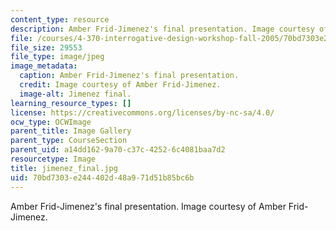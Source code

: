 ```yaml
---
content_type: resource
description: Amber Frid-Jimenez's final presentation. Image courtesy of Amber Frid-Jimenez.
file: /courses/4-370-interrogative-design-workshop-fall-2005/70bd7303e244402d48a971d51b85bc6b_jimenez_final.jpg
file_size: 29553
file_type: image/jpeg
image_metadata:
  caption: Amber Frid-Jimenez's final presentation.
  credit: Image courtesy of Amber Frid-Jimenez.
  image-alt: Jimenez final.
learning_resource_types: []
license: https://creativecommons.org/licenses/by-nc-sa/4.0/
ocw_type: OCWImage
parent_title: Image Gallery
parent_type: CourseSection
parent_uid: a14dd162-9a70-c37c-4252-6c4081baa7d2
resourcetype: Image
title: jimenez_final.jpg
uid: 70bd7303-e244-402d-48a9-71d51b85bc6b
---
```

Amber Frid-Jimenez's final presentation. Image courtesy of Amber Frid-Jimenez.